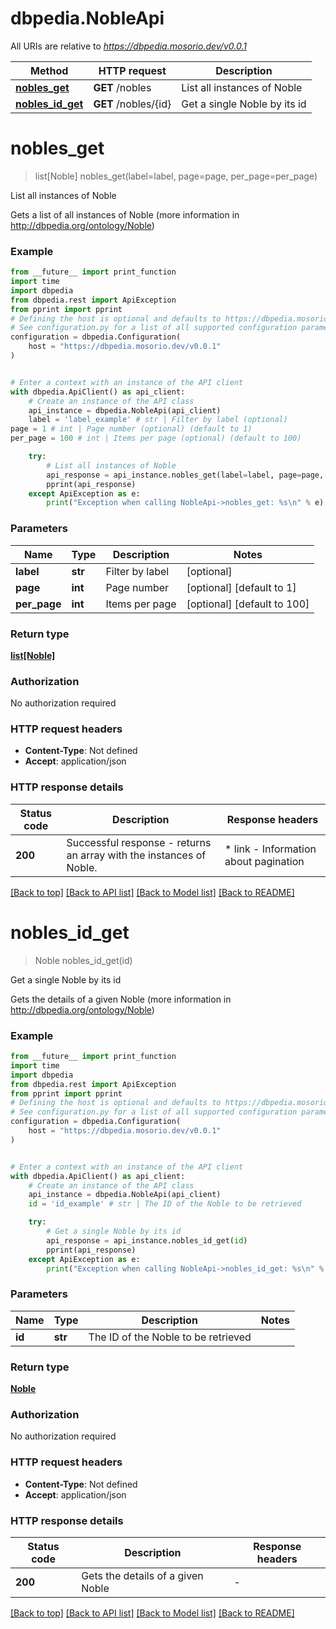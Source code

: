 # dbpedia.NobleApi

All URIs are relative to *https://dbpedia.mosorio.dev/v0.0.1*

Method | HTTP request | Description
------------- | ------------- | -------------
[**nobles_get**](NobleApi.md#nobles_get) | **GET** /nobles | List all instances of Noble
[**nobles_id_get**](NobleApi.md#nobles_id_get) | **GET** /nobles/{id} | Get a single Noble by its id


# **nobles_get**
> list[Noble] nobles_get(label=label, page=page, per_page=per_page)

List all instances of Noble

Gets a list of all instances of Noble (more information in http://dbpedia.org/ontology/Noble)

### Example

```python
from __future__ import print_function
import time
import dbpedia
from dbpedia.rest import ApiException
from pprint import pprint
# Defining the host is optional and defaults to https://dbpedia.mosorio.dev/v0.0.1
# See configuration.py for a list of all supported configuration parameters.
configuration = dbpedia.Configuration(
    host = "https://dbpedia.mosorio.dev/v0.0.1"
)


# Enter a context with an instance of the API client
with dbpedia.ApiClient() as api_client:
    # Create an instance of the API class
    api_instance = dbpedia.NobleApi(api_client)
    label = 'label_example' # str | Filter by label (optional)
page = 1 # int | Page number (optional) (default to 1)
per_page = 100 # int | Items per page (optional) (default to 100)

    try:
        # List all instances of Noble
        api_response = api_instance.nobles_get(label=label, page=page, per_page=per_page)
        pprint(api_response)
    except ApiException as e:
        print("Exception when calling NobleApi->nobles_get: %s\n" % e)
```

### Parameters

Name | Type | Description  | Notes
------------- | ------------- | ------------- | -------------
 **label** | **str**| Filter by label | [optional] 
 **page** | **int**| Page number | [optional] [default to 1]
 **per_page** | **int**| Items per page | [optional] [default to 100]

### Return type

[**list[Noble]**](Noble.md)

### Authorization

No authorization required

### HTTP request headers

 - **Content-Type**: Not defined
 - **Accept**: application/json

### HTTP response details
| Status code | Description | Response headers |
|-------------|-------------|------------------|
**200** | Successful response - returns an array with the instances of Noble. |  * link - Information about pagination <br>  |

[[Back to top]](#) [[Back to API list]](../README.md#documentation-for-api-endpoints) [[Back to Model list]](../README.md#documentation-for-models) [[Back to README]](../README.md)

# **nobles_id_get**
> Noble nobles_id_get(id)

Get a single Noble by its id

Gets the details of a given Noble (more information in http://dbpedia.org/ontology/Noble)

### Example

```python
from __future__ import print_function
import time
import dbpedia
from dbpedia.rest import ApiException
from pprint import pprint
# Defining the host is optional and defaults to https://dbpedia.mosorio.dev/v0.0.1
# See configuration.py for a list of all supported configuration parameters.
configuration = dbpedia.Configuration(
    host = "https://dbpedia.mosorio.dev/v0.0.1"
)


# Enter a context with an instance of the API client
with dbpedia.ApiClient() as api_client:
    # Create an instance of the API class
    api_instance = dbpedia.NobleApi(api_client)
    id = 'id_example' # str | The ID of the Noble to be retrieved

    try:
        # Get a single Noble by its id
        api_response = api_instance.nobles_id_get(id)
        pprint(api_response)
    except ApiException as e:
        print("Exception when calling NobleApi->nobles_id_get: %s\n" % e)
```

### Parameters

Name | Type | Description  | Notes
------------- | ------------- | ------------- | -------------
 **id** | **str**| The ID of the Noble to be retrieved | 

### Return type

[**Noble**](Noble.md)

### Authorization

No authorization required

### HTTP request headers

 - **Content-Type**: Not defined
 - **Accept**: application/json

### HTTP response details
| Status code | Description | Response headers |
|-------------|-------------|------------------|
**200** | Gets the details of a given Noble |  -  |

[[Back to top]](#) [[Back to API list]](../README.md#documentation-for-api-endpoints) [[Back to Model list]](../README.md#documentation-for-models) [[Back to README]](../README.md)

